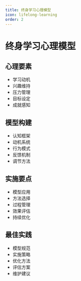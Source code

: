 ```yaml
---
title: 终身学习心理模型
icon: lifelong-learning
order: 2
---
```


# 终身学习心理模型

## 心理要素
- 学习动机
- 兴趣维持
- 压力管理
- 目标设定
- 成就感知

## 模型构建
- 认知框架
- 动机系统
- 行为模式
- 反馈机制
- 调节方法

## 实施要点
- 模型应用
- 方法选择
- 过程管理
- 效果评估
- 持续优化

## 最佳实践
- 模型规范
- 实施策略
- 优化方法
- 评估方案
- 维护建议

